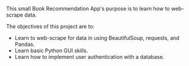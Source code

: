 This small Book Recommendation App's purpose is to learn how to web-scrape data. 

The objectives of this project are to:
  - Learn to web-scrape for data in using BeautifulSoup, requests, and Pandas.
  - Learn basic Python GUI skills.
  - Learn how to implement user authentication with a database.
